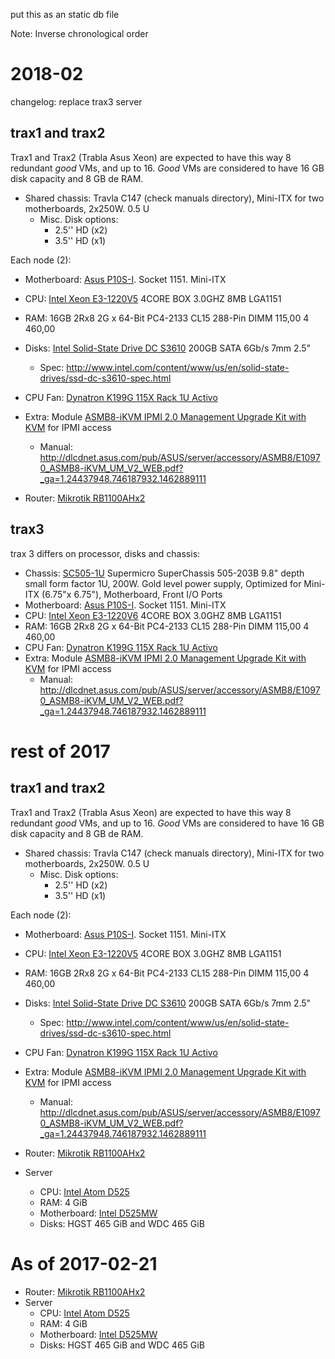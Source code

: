 put this as an static db file

Note: Inverse chronological order

# 2018-02

changelog: replace trax3 server

## trax1 and trax2

Trax1 and Trax2 (Trabla Asus Xeon) are expected to have this way 8 redundant _good_ VMs, and up to 16. _Good_ VMs are considered to have 16 GB disk capacity and 8 GB de RAM.
- Shared chassis: Travla C147 (check manuals directory), Mini-ITX for two motherboards, 2x250W. 0.5 U
    - Misc. Disk options:
        - 2.5'' HD (x2)
        - 3.5'' HD (x1)

Each node (2):

- Motherboard: [Asus P10S-I](http://dlcdnet.asus.com/pub/ASUS/mb/socket1151/P10S-I/Manual/E13687_P10S-I_UM_V5_WEB.pdf). Socket 1151. Mini-ITX
- CPU: [Intel Xeon E3-1220V5](https://ark.intel.com/products/88172/Intel-Xeon-Processor-E3-1220-v5-8M-Cache-3_00-GHz) 4CORE BOX 3.0GHZ 8MB LGA1151
- RAM: 16GB 2Rx8 2G x 64-Bit PC4-2133 CL15 288-Pin DIMM 115,00 4 460,00
- Disks: [Intel Solid-State Drive DC S3610](https://www.intel.com/content/www/us/en/products/memory-storage/solid-state-drives/data-center-ssds/dc-s3610-series.html) 200GB SATA 6Gb/s 7mm 2.5"
    - Spec: http://www.intel.com/content/www/us/en/solid-state-drives/ssd-dc-s3610-spec.html
- CPU Fan: [Dynatron K199G 115X Rack 1U Activo](http://www.dynatron-corp.com/?product=k199)
- Extra: Module [ASMB8-iKVM IPMI 2.0 Management Upgrade Kit with KVM](https://www.asus.com/us/Commercial-Servers-Workstations/ASMB7IKVM/) for IPMI access
    - Manual: http://dlcdnet.asus.com/pub/ASUS/server/accessory/ASMB8/E10970_ASMB8-iKVM_UM_V2_WEB.pdf?_ga=1.24437948.746187932.1462889111

- Router: [Mikrotik RB1100AHx2](https://routerboard.com/RB1100AHx2)

## trax3

trax 3 differs on processor, disks and chassis:

- Chassis: [SC505-1U](http://www.supermicro.com/manuals/chassis/1U/SC505.pdf) Supermicro SuperChassis 505-203B 9.8" depth small form factor 1U, 200W. Gold level power supply, Optimized for Mini-ITX (6.75"x 6.75"), Motherboard, Front I/O Ports
- Motherboard: [Asus P10S-I](http://dlcdnet.asus.com/pub/ASUS/mb/socket1151/P10S-I/Manual/E13687_P10S-I_UM_V5_WEB.pdf). Socket 1151. Mini-ITX
- CPU: [Intel Xeon E3-1220V6](https://ark.intel.com/products/88172/Intel-Xeon-Processor-E3-1220-v6-8M-Cache-3_00-GHz) 4CORE BOX 3.0GHZ 8MB LGA1151
- RAM: 16GB 2Rx8 2G x 64-Bit PC4-2133 CL15 288-Pin DIMM 115,00 4 460,00
- CPU Fan: [Dynatron K199G 115X Rack 1U Activo](http://www.dynatron-corp.com/?product=k199)
- Extra: Module [ASMB8-iKVM IPMI 2.0 Management Upgrade Kit with KVM](https://www.asus.com/us/Commercial-Servers-Workstations/ASMB7IKVM/) for IPMI access
    - Manual: http://dlcdnet.asus.com/pub/ASUS/server/accessory/ASMB8/E10970_ASMB8-iKVM_UM_V2_WEB.pdf?_ga=1.24437948.746187932.1462889111

# rest of 2017

## trax1 and trax2

Trax1 and Trax2 (Trabla Asus Xeon) are expected to have this way 8 redundant _good_ VMs, and up to 16. _Good_ VMs are considered to have 16 GB disk capacity and 8 GB de RAM.
- Shared chassis: Travla C147 (check manuals directory), Mini-ITX for two motherboards, 2x250W. 0.5 U
    - Misc. Disk options:
        - 2.5'' HD (x2)
        - 3.5'' HD (x1)

Each node (2):

- Motherboard: [Asus P10S-I](http://dlcdnet.asus.com/pub/ASUS/mb/socket1151/P10S-I/Manual/E13687_P10S-I_UM_V5_WEB.pdf). Socket 1151. Mini-ITX
- CPU: [Intel Xeon E3-1220V5](https://ark.intel.com/products/88172/Intel-Xeon-Processor-E3-1220-v5-8M-Cache-3_00-GHz) 4CORE BOX 3.0GHZ 8MB LGA1151
- RAM: 16GB 2Rx8 2G x 64-Bit PC4-2133 CL15 288-Pin DIMM 115,00 4 460,00
- Disks: [Intel Solid-State Drive DC S3610](https://www.intel.com/content/www/us/en/products/memory-storage/solid-state-drives/data-center-ssds/dc-s3610-series.html) 200GB SATA 6Gb/s 7mm 2.5"
    - Spec: http://www.intel.com/content/www/us/en/solid-state-drives/ssd-dc-s3610-spec.html
- CPU Fan: [Dynatron K199G 115X Rack 1U Activo](http://www.dynatron-corp.com/?product=k199)
- Extra: Module [ASMB8-iKVM IPMI 2.0 Management Upgrade Kit with KVM](https://www.asus.com/us/Commercial-Servers-Workstations/ASMB7IKVM/) for IPMI access
    - Manual: http://dlcdnet.asus.com/pub/ASUS/server/accessory/ASMB8/E10970_ASMB8-iKVM_UM_V2_WEB.pdf?_ga=1.24437948.746187932.1462889111

- Router: [Mikrotik RB1100AHx2](https://routerboard.com/RB1100AHx2)
- Server
    - CPU: [Intel Atom D525](https://ark.intel.com/products/49490)
    - RAM: 4 GiB
    - Motherboard: [Intel D525MW](http://ark.intel.com/products/48952/Intel-Desktop-Board-D525MW)
    - Disks: HGST 465 GiB and WDC 465 GiB


# As of 2017-02-21

- Router: [Mikrotik RB1100AHx2](https://routerboard.com/RB1100AHx2)
- Server
    - CPU: [Intel Atom D525](https://ark.intel.com/products/49490)
    - RAM: 4 GiB
    - Motherboard: [Intel D525MW](http://ark.intel.com/products/48952/Intel-Desktop-Board-D525MW)
    - Disks: HGST 465 GiB and WDC 465 GiB
